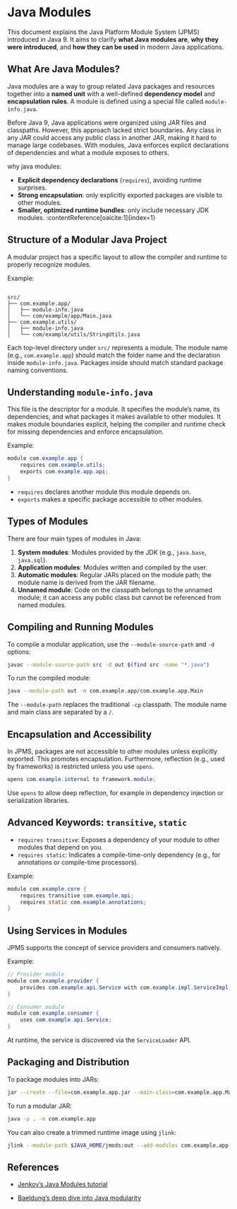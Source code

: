 
# Java Modules
This document explains the Java Platform Module System (JPMS) introduced in Java 9. It aims to clarify **what Java modules are**, **why they were introduced**, and **how they can be used** in modern Java applications.

## What Are Java Modules?

Java modules are a way to group related Java packages and resources together into a **named unit** with a well-defined **dependency model** and **encapsulation rules**. A module is defined using a special file called `module-info.java`.

Before Java 9, Java applications were organized using JAR files and classpaths. However, this approach lacked strict boundaries. Any class in any JAR could access any public class in another JAR, making it hard to manage large codebases. With modules, Java enforces explicit declarations of dependencies and what a module exposes to others.

why java modules:
- **Explicit dependency declarations** (`requires`), avoiding runtime surprises.
- **Strong encapsulation**: only explicitly exported packages are visible to other modules.  
- **Smaller, optimized runtime bundles**: only include necessary JDK modules. :contentReference[oaicite:1]{index=1}


## Structure of a Modular Java Project

A modular project has a specific layout to allow the compiler and runtime to properly recognize modules.

Example:

```

src/
├── com.example.app/
│   ├── module-info.java
│   └── com/example/app/Main.java
├── com.example.utils/
│   ├── module-info.java
│   └── com/example/utils/StringUtils.java

```

Each top-level directory under `src/` represents a module. The module name (e.g., `com.example.app`) should match the folder name and the declaration inside `module-info.java`. Packages inside should match standard package naming conventions.

## Understanding `module-info.java`

This file is the descriptor for a module. It specifies the module’s name, its dependencies, and what packages it makes available to other modules. It makes module boundaries explicit, helping the compiler and runtime check for missing dependencies and enforce encapsulation.


Example:

```java
module com.example.app {
    requires com.example.utils;
    exports com.example.app.api;
}
```

* `requires` declares another module this module depends on.
* `exports` makes a specific package accessible to other modules.

## Types of Modules

There are four main types of modules in Java:

1. **System modules**: Modules provided by the JDK (e.g., `java.base`, `java.sql`).
2. **Application modules**: Modules written and compiled by the user.
3. **Automatic modules**: Regular JARs placed on the module path; the module name is derived from the JAR filename.
4. **Unnamed module**: Code on the classpath belongs to the unnamed module; it can access any public class but cannot be referenced from named modules.


## Compiling and Running Modules

To compile a modular application, use the `--module-source-path` and `-d` options:

```bash
javac --module-source-path src -d out $(find src -name "*.java")
```

To run the compiled module:

```bash
java --module-path out -m com.example.app/com.example.app.Main
```

The `--module-path` replaces the traditional `-cp` classpath. The module name and main class are separated by a `/`.


## Encapsulation and Accessibility

In JPMS, packages are not accessible to other modules unless explicitly exported. This promotes encapsulation. Furthermore, reflection (e.g., used by frameworks) is restricted unless you use `opens`.

```java
opens com.example.internal to framework.module;
```

Use `opens` to allow deep reflection, for example in dependency injection or serialization libraries.


## Advanced Keywords: `transitive`, `static`

* `requires transitive`: Exposes a dependency of your module to other modules that depend on you.
* `requires static`: Indicates a compile-time-only dependency (e.g., for annotations or compile-time processors).

Example:

```java
module com.example.core {
    requires transitive com.example.api;
    requires static com.example.annotations;
}
```

## Using Services in Modules

JPMS supports the concept of service providers and consumers natively.

Example:

```java
// Provider module
module com.example.provider {
    provides com.example.api.Service with com.example.impl.ServiceImpl;
}

// Consumer module
module com.example.consumer {
    uses com.example.api.Service;
}
```

At runtime, the service is discovered via the `ServiceLoader` API.

## Packaging and Distribution

To package modules into JARs:

```bash
jar --create --file=com.example.app.jar --main-class=com.example.app.Main -C out/com.example.app .
```

To run a modular JAR:

```bash
java -p . -m com.example.app
```

You can also create a trimmed runtime image using `jlink`:

```bash
jlink --module-path $JAVA_HOME/jmods:out --add-modules com.example.app --output my-app-runtime
```


## References
- [Jenkov’s Java Modules tutorial](https://jenkov.com/tutorials/java/modules.html) 

- [Baeldung’s deep dive into Java modularity](https://www.baeldung.com/java-modularity)